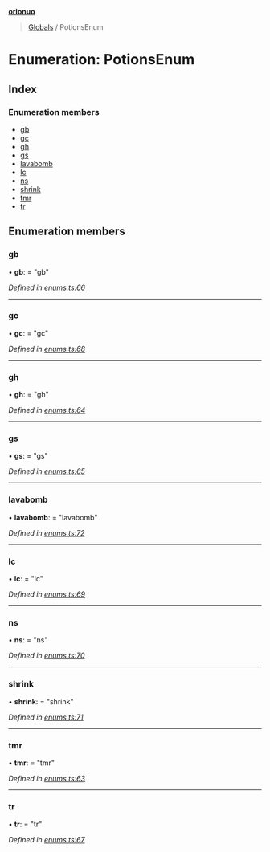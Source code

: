 **[orionuo](../README.md)**

> [Globals](../globals.md) / PotionsEnum

# Enumeration: PotionsEnum

## Index

### Enumeration members

* [gb](potionsenum.md#gb)
* [gc](potionsenum.md#gc)
* [gh](potionsenum.md#gh)
* [gs](potionsenum.md#gs)
* [lavabomb](potionsenum.md#lavabomb)
* [lc](potionsenum.md#lc)
* [ns](potionsenum.md#ns)
* [shrink](potionsenum.md#shrink)
* [tmr](potionsenum.md#tmr)
* [tr](potionsenum.md#tr)

## Enumeration members

### gb

•  **gb**:  = "gb"

*Defined in [enums.ts:66](https://github.com/msviha/orionuo/blob/2ad0399/src/enums.ts#L66)*

___

### gc

•  **gc**:  = "gc"

*Defined in [enums.ts:68](https://github.com/msviha/orionuo/blob/2ad0399/src/enums.ts#L68)*

___

### gh

•  **gh**:  = "gh"

*Defined in [enums.ts:64](https://github.com/msviha/orionuo/blob/2ad0399/src/enums.ts#L64)*

___

### gs

•  **gs**:  = "gs"

*Defined in [enums.ts:65](https://github.com/msviha/orionuo/blob/2ad0399/src/enums.ts#L65)*

___

### lavabomb

•  **lavabomb**:  = "lavabomb"

*Defined in [enums.ts:72](https://github.com/msviha/orionuo/blob/2ad0399/src/enums.ts#L72)*

___

### lc

•  **lc**:  = "lc"

*Defined in [enums.ts:69](https://github.com/msviha/orionuo/blob/2ad0399/src/enums.ts#L69)*

___

### ns

•  **ns**:  = "ns"

*Defined in [enums.ts:70](https://github.com/msviha/orionuo/blob/2ad0399/src/enums.ts#L70)*

___

### shrink

•  **shrink**:  = "shrink"

*Defined in [enums.ts:71](https://github.com/msviha/orionuo/blob/2ad0399/src/enums.ts#L71)*

___

### tmr

•  **tmr**:  = "tmr"

*Defined in [enums.ts:63](https://github.com/msviha/orionuo/blob/2ad0399/src/enums.ts#L63)*

___

### tr

•  **tr**:  = "tr"

*Defined in [enums.ts:67](https://github.com/msviha/orionuo/blob/2ad0399/src/enums.ts#L67)*
